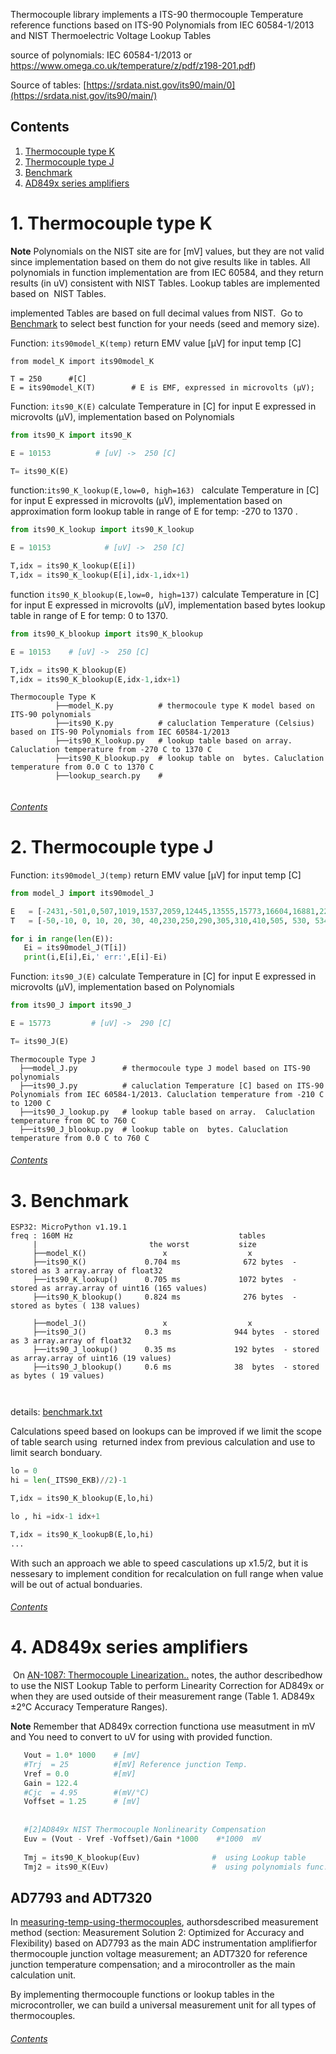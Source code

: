 

Thermocouple library implements a ITS-90 thermocouple Temperature reference functions based on ITS-90 Polynomials from IEC 60584-1/2013 and
NIST Thermoelectric Voltage Lookup Tables


source of polynomials: IEC 60584-1/2013 or https://www.omega.co.uk/temperature/z/pdf/z198-201.pdf)

Source of tables: [https://srdata.nist.gov/its90/main/0](https://srdata.nist.gov/its90/main/)


## Contents
 
1. [Thermocouple type K](#1-thermocouple-type-k)
2. [Thermocouple type J](#2-thermocouple-type-j)
3. [Benchmark](#3-benchmark)
4. [AD849x series amplifiers](#4-ad849x-series-amplifiers)
 
 



# 1. Thermocouple type K 

**Note**
Polynomials on the NIST site are for [mV] values, but they are not valid since implementation based on them do not give results
like in tables. All polynomials in function implementation are from IEC 60584, and they return results (in uV) consistent with NIST Tables.
Lookup tables are implemented based on  NIST Tables. 

implemented Tables are based on full decimal values from NIST. 
Go to [Benchmark](benchmark) to select best function for your needs (seed and memory size).


Function: ```its90model_K(temp)``` return EMV value [μV] for input temp [C] 
```
from model_K import its90model_K 

T = 250      #[C]  
E = its90model_K(T)        # E is EMF, expressed in microvolts (μV);
```
 
Function: ``` its90_K(E) ``` calculate Temperature in [C] for input E expressed in microvolts (μV), implementation based on Polynomials
```python
from its90_K import its90_K

E = 10153          # [uV] ->  250 [C]

T= its90_K(E)
```

function:```its90_K_lookup(E,low=0, high=163) ``` calculate Temperature in [C] for input E expressed in microvolts (μV), implementation based on approximation form  lookup table in range of E for temp: -270 to 1370  .

```python
from its90_K_lookup import its90_K_lookup

E = 10153            # [uV] ->  250 [C]

T,idx = its90_K_lookup(E[i])
T,idx = its90_K_lookup(E[i],idx-1,idx+1)

```

function ``` its90_K_blookup(E,low=0, high=137) ``` calculate Temperature in [C] for input E expressed in microvolts (μV), implementation based bytes lookup table
in range of E for temp: 0 to 1370.

```python 
from its90_K_blookup import its90_K_blookup

E = 10153    # [uV] ->  250 [C]

T,idx = its90_K_blookup(E)
T,idx = its90_K_blookup(E,idx-1,idx+1) 
```



```
Thermocouple Type K
          ├──model_K.py          # thermocoule type K model based on ITS-90 polynomials
          ├──its90_K.py          # caluclation Temperature (Celsius) based on ITS-90 Polynomials from IEC 60584-1/2013    
          ├──its90_K_lookup.py   # lookup table based on array.  Caluclation temperature from -270 C to 1370 C 
          ├──its90_K_blookup.py  # lookup table on  bytes. Caluclation temperature from 0.0 C to 1370 C       
          ├──lookup_search.py    #  
          
```          

###### [Contents](./README.md#contents)


# 2. Thermocouple type J

Function: ```its90model_J(temp)``` return EMV value [μV] for input temp [C] 

 ```python 
from model_J import its90model_J

E   = [-2431,-501,0,507,1019,1537,2059,12445,13555,15773,16604,16881,22400,27673,29080,29307,29647,33102,42919,45494,51877,57953,69553] # [uV]
T   = [-50,-10, 0, 10, 20, 30, 40,230,250,290,305,310,410,505, 530, 534,540 ,600,760,800,900, 1000, 1200]

for i in range(len(E)):
    Ei = its90model_J(T[i])
    print(i,E[i],Ei,' err:',E[i]-Ei)

 ```
Function: ``` its90_J(E) ``` calculate Temperature in [C] for input E expressed in microvolts (μV), implementation based on Polynomials
```python
from its90_J import its90_J

E = 15773         # [uV] ->  290 [C]

T= its90_J(E)
```




```
Thermocouple Type J
  ├──model_J.py          # thermocoule type J model based on ITS-90 polynomials
  ├──its90_J.py          # caluclation Temperature [C] based on ITS-90 Polynomials from IEC 60584-1/2013. Caluclation temperature from -210 C to 1200 C    
  ├──its90_J_lookup.py   # lookup table based on array.  Caluclation temperature from 0C to 760 C 
  ├──its90_J_blookup.py  # lookup table on  bytes. Caluclation temperature from 0.0 C to 760 C       

``` 

###### [Contents](./README.md#contents)
 
 
          
# 3. Benchmark 

```
ESP32: MicroPython v1.19.1  
freq : 160M Hz                                     tables
     |                         the worst           size  
     ├──model_K()                 x                  x
     ├──its90_K()             0.704 ms              672 bytes  - stored as 3 array.array of float32   
     ├──its90_K_lookup()      0.705 ms             1072 bytes  - stored as array.array of uint16 (165 values)
     ├──its90_K_blookup()     0.824 ms              276 bytes  - stored as bytes ( 138 values) 
     
     ├──model_J()                 x                  x
     ├──its90_J()             0.3 ms              944 bytes  - stored as 3 array.array of float32   
     ├──its90_J_lookup()      0.35 ms             192 bytes  - stored as array.array of uint16 (19 values)
     ├──its90_J_blookup()     0.6 ms              38  bytes  - stored as bytes ( 19 values)
     
     
 ```
       
 details: [benchmark.txt](https://github.com/2dof/esp_control/blob/main/src/thermocouples/benchmark.txt)       
             
 Calculations speed based on lookups can be improved if we limit the scope of table search using
 returned index from previous calculation and use to limit search bonduary.
 
 ```python 
 lo = 0 
 hi = len(_ITS90_EKB)//2)-1
 
 T,idx = its90_K_blookup(E,lo,hi)
 
 lo , hi =idx-1 idx+1

 T,idx = its90_K_lookupB(E,lo,hi)
 ...  
 ```   
 With such an approach we able to speed casculations up x1.5/2, but it is nessesary to implement 
 condition for recalculation on full range when value will be out of actual bonduaries.
 
 ###### [Contents](./README.md#contents)
 
 # 4. AD849x series amplifiers 
 
 On [AN-1087: Thermocouple Linearization..](https://www.analog.com/en/app-notes/an-1087.html) notes, the author describedhow to use the NIST Lookup Table to perform Linearity Correction for AD849x or when they are used outside of their measurement range (Table 1. AD849x ±2°C Accuracy Temperature Ranges). 
 
 **Note**
 Remember that AD849x correction functiona use measutment in mV and You need to convert to uV for using with provided
 function. 
 
 ```python
    Vout = 1.0* 1000    # [mV]   
    #Trj  = 25          #[mV] Reference junction Temp.
    Vref = 0.0          #[mV] 
    Gain = 122.4
    #Cjc  = 4.95        #(mV/°C)
    Voffset = 1.25      # [mV]
     
    
    #[2]AD849x NIST Thermocouple Nonlinearity Compensation
    Euv = (Vout - Vref -Voffset)/Gain *1000    #*1000  mV  
    
    Tmj = its90_K_blookup(Euv)                #  using Lookup table
    Tmj2 = its90_K(Euv)                       #  using polynomials func. 
 
 ```
 
 
  ## AD7793 and ADT7320 
 
In [measuring-temp-using-thermocouples](https://www.analog.com/en/analog-dialogue/articles/measuring-temp-using-thermocouples.html), authorsdescribed measurement method (section: Measurement Solution 2: Optimized for Accuracy and Flexibility) based on AD7793 as the main ADC instrumentation amplifierfor thermocouple junction voltage measurement; an ADT7320 for reference junction temperature compensation; and a mirocontroller as the main calculation unit.

By implementing thermocouple functions or lookup tables in the microcontroller, we can build a universal measurement unit for all types of thermocouples.


###### [Contents](./README.md#contents)






 
